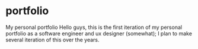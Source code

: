 # portfolio
My personal portfolio
Hello guys, this is the first iteration of my personal portfolio as a software engineer and ux designer (somewhat);
I plan to make several iteration of this over the years. 
